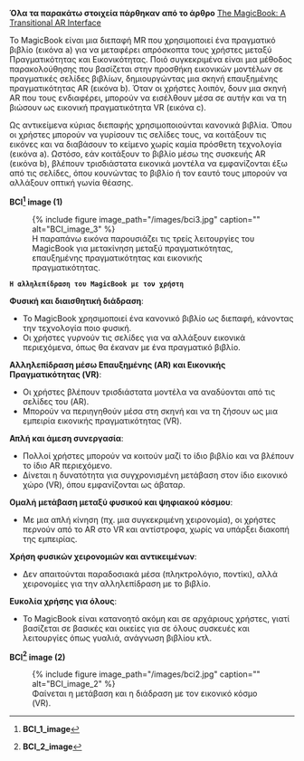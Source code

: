 **Όλα τα παρακάτω στοιχεία πάρθηκαν από το άρθρο**
[The MagicBook: A Transitional AR Interface](https://www.hitl.washington.edu/people/tfurness/courses/inde543/READINGS-03/BILLINGHURST/MagicBook.pdf)

Το MagicBook είναι μια διεπαφή MR που χρησιμοποιεί ένα πραγματικό βιβλίο (εικόνα a) για να μεταφέρει απρόσκοπτα τους χρήστες μεταξύ Πραγματικότητας
και Εικονικότητας. Ποιό συγκεκριμένα είναι μια μέθοδος παρακολούθησης που βασίζεται στην προσθήκη εικονικών μοντέλων σε πραγματικές σελίδες
βιβλίων, δημιουργώντας μια σκηνή επαυξημένης πραγματικότητας AR (εικόνα b). Όταν οι χρήστες λοιπόν, δουν μια σκηνή AR που τους ενδιαφέρει, μπορούν να εισέλθουν
μέσα σε αυτήν και να τη βιώσουν ως εικονική πραγματικότητα VR (εικόνα c). 

Ως αντικείμενα κύριας διεπαφής χρησιμοποιούνται κανονικά βιβλία. Όπου οι χρήστες μπορούν να γυρίσουν τις σελίδες τους, να κοιτάξουν τις εικόνες και να διαβάσουν το κείμενο χωρίς καμία πρόσθετη τεχνολογία (εικόνα a). Ωστόσο, εάν κοιτάξουν το βιβλίο μέσω της συσκευής AR (εικόνα b), βλέπουν τρισδιάστατα εικονικά μοντέλα να εμφανίζονται έξω από τις σελίδες, όπου κουνώντας το βιβλίο ή τον εαυτό τους μπορούν να αλλάξουν οπτική γωνία θέασης.

**BCI[^1] image (1)**
<figure id="fig:BCI3">
{% include figure image_path="/images/bci3.jpg" caption="" alt="BCI_image_3" %}
<figcaption>
Η παραπάνω εικόνα παρουσιάζει τις τρείς λειτουργίες του MagicBook για μετακίνηση μεταξύ πραγματικότητας, επαυξημένης πραγματικότητας και εικονικής πραγματικότητας. 
</figcaption>
</figure>   

**`Η αλληλεπίδραση του MagicBook με τον χρήστη`**

**Φυσική και διαισθητική διάδραση**:  
 - Το MagicBook χρησιμοποιεί ένα κανονικό βιβλίο ως διεπαφή, κάνοντας την τεχνολογία ποιο φυσική.  
 - Οι χρήστες γυρνούν τις σελίδες για να αλλάξουν εικονικά περιεχόμενα, όπως θα έκαναν με ένα πραγματικό βιβλίο.
    
**Αλληλεπίδραση μέσω Επαυξημένης (AR) και Εικονικής Πραγματικότητας (VR)**:  
- Οι χρήστες βλέπουν τρισδιάστατα μοντέλα να αναδύονται από τις σελίδες του (AR).  
- Μπορούν να περιηγηθούν μέσα στη σκηνή και να τη ζήσουν ως μια εμπειρία εικονικής πραγματικότητας (VR).
    
**Απλή και άμεση συνεργασία**:  
- Πολλοί χρήστες μπορούν να κοιτούν μαζί το ίδιο βιβλίο και να βλέπουν το ίδιο AR περιεχόμενο.  
- Δίνεται η δυνατότητα για συγχρονισμένη μετάβαση στον ίδιο εικονικό χώρο (VR), όπου εμφανίζονται ως άβαταρ.
    
**Ομαλή μετάβαση μεταξύ φυσικού και ψηφιακού κόσμου**:  
- Με μια απλή κίνηση (πχ. μια συγκεκριμένη χειρονομία), οι χρήστες περνούν από το AR στο VR και αντίστροφα, χωρίς να υπάρξει διακοπή της εμπειρίας.
    
**Χρήση φυσικών χειρονομιών και αντικειμένων**:  
- Δεν απαιτούνται παραδοσιακά μέσα (πληκτρολόγιο, ποντίκι), αλλά χειρονομίες για την αλληλεπίδραση με το βιβλίο.
    
**Ευκολία χρήσης για όλους**:  
- Το MagicBook είναι κατανοητό ακόμη και σε αρχάριους χρήστες, γιατί βασίζεται σε βασικές και οικείες για σε όλους συσκευές και λειτουργίες όπως γυαλιά, ανάγνωση βιβλίου κτλ.

**BCI[^2] image (2)**
<figure id="fig:BCI2">
{% include figure image_path="/images/bci2.jpg" caption="" alt="BCI_image_2" %}
<figcaption>
Φαίνεται η μετάβαση και η διάδραση με τον εικονικό κόσμο (VR).
</figcaption>
</figure>



[^1]: **BCI_1_image**

[^2]: **BCI_2_image**
